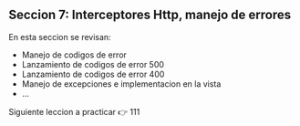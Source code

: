 ## Seccion 7: Interceptores Http, manejo de errores

En esta seccion se revisan:
- Manejo de codigos de error
- Lanzamiento de codigos de error 500
- Lanzamiento de codigos de error 400
- Manejo de excepciones e implementacion en la vista
- ...

Siguiente leccion a practicar :point_right: 111